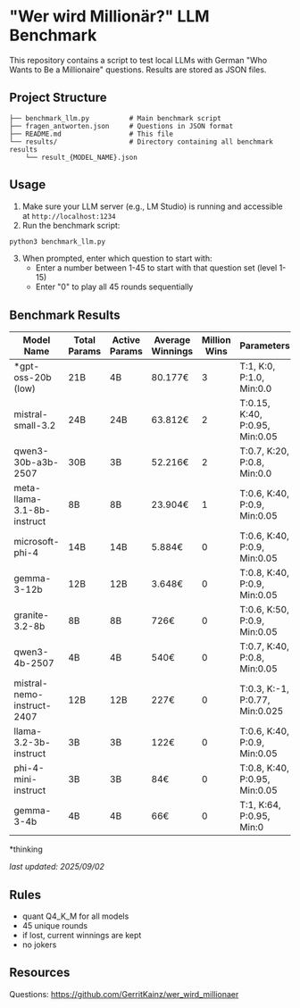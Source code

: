 # "Wer wird Millionär?" LLM Benchmark

This repository contains a script to test local LLMs with German "Who Wants to Be a Millionaire" questions. Results are stored as JSON files.

## Project Structure

```
├── benchmark_llm.py          # Main benchmark script
├── fragen_antworten.json     # Questions in JSON format
├── README.md                 # This file
└── results/                  # Directory containing all benchmark results
    └── result_{MODEL_NAME}.json
```

## Usage

1. Make sure your LLM server (e.g., LM Studio) is running and accessible at `http://localhost:1234`
2. Run the benchmark script:

```bash
python3 benchmark_llm.py
```

3. When prompted, enter which question to start with:
   - Enter a number between 1-45 to start with that question set (level 1-15)
   - Enter "0" to play all 45 rounds sequentially

## Benchmark Results

| Model Name | Total Params | Active Params | Average Winnings | Million Wins | Parameters |
|------------|------------------|-------------------|------------------|--------------|------------|
| *gpt-oss-20b (low) | 21B | 4B | 80.177€ | 3 | T:1, K:0, P:1.0, Min:0.0 |
| mistral-small-3.2 | 24B | 24B | 63.812€ | 2 | T:0.15, K:40, P:0.95, Min:0.05 |
| qwen3-30b-a3b-2507 | 30B | 3B | 52.216€ | 2 | T:0.7, K:20, P:0.8, Min:0.0 |
| meta-llama-3.1-8b-instruct | 8B | 8B | 23.904€ | 1 | T:0.6, K:40, P:0.9, Min:0.05 |
| microsoft-phi-4 | 14B | 14B | 5.884€ | 0 | T:0.6, K:40, P:0.9, Min:0.05 |
| gemma-3-12b | 12B | 12B | 3.648€ | 0 | T:0.8, K:40, P:0.9, Min:0.05 |
| granite-3.2-8b | 8B | 8B | 726€ | 0 | T:0.6, K:50, P:0.9, Min:0.05 |
| qwen3-4b-2507 | 4B | 4B | 540€ | 0 | T:0.7, K:40, P:0.8, Min:0.05 |
| mistral-nemo-instruct-2407 | 12B | 12B | 227€ | 0 | T:0.3, K:-1, P:0.77, Min:0.025 |
| llama-3.2-3b-instruct | 3B | 3B | 122€ | 0 | T:0.6, K:40, P:0.9, Min:0.05 |
| phi-4-mini-instruct | 3B | 3B | 84€ | 0 | T:0.8, K:40, P:0.95, Min:0.05 |
| gemma-3-4b | 4B | 4B | 66€ | 0 | T:1, K:64, P:0.95, Min:0 |

*thinking

*last updated: 2025/09/02*

## Rules
- quant Q4_K_M for all models
- 45 unique rounds
- if lost, current winnings are kept
- no jokers

## Resources
Questions: https://github.com/GerritKainz/wer_wird_millionaer